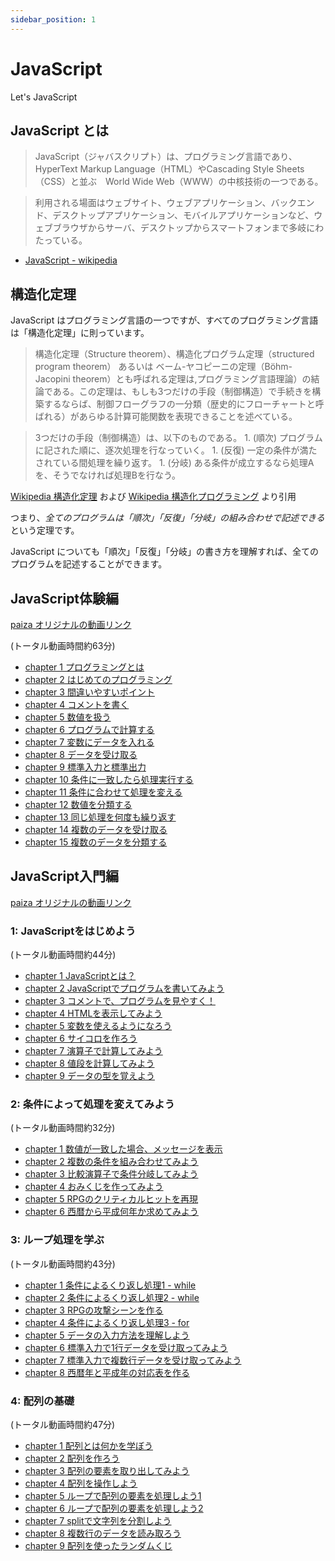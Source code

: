 ```yaml
---
sidebar_position: 1
---
```


# JavaScript

Let's JavaScript

## JavaScript とは

> JavaScript（ジャバスクリプト）は、プログラミング言語であり、HyperText Markup Language（HTML）やCascading Style Sheets（CSS）と並ぶ　World Wide Web（WWW）の中核技術の一つである。

> 利用される場面はウェブサイト、ウェブアプリケーション、バックエンド、デスクトップアプリケーション、モバイルアプリケーションなど、ウェブブラウザからサーバ、デスクトップからスマートフォンまで多岐にわたっている。

- [JavaScript - wikipedia](https://ja.wikipedia.org/wiki/JavaScript)

## 構造化定理

JavaScript はプログラミング言語の一つですが、すべてのプログラミング言語は「構造化定理」に則っています。

> 構造化定理（Structure theorem）、構造化プログラム定理（structured program theorem） あるいは ベーム-ヤコピーニの定理（Böhm-Jacopini theorem）とも呼ばれる定理は,プログラミング言語理論）の結論である。この定理は、もしも3つだけの手段（制御構造）で手続きを構築するならば、制御フローグラフの一分類（歴史的にフローチャートと呼ばれる）があらゆる計算可能関数を表現できることを述べている。

> 3つだけの手段（制御構造）は、以下のものである。 1. (順次) プログラムに記された順に、逐次処理を行なっていく。 1. (反復) 一定の条件が満たされている間処理を繰り返す。 1. (分岐) ある条件が成立するなら処理Aを、そうでなければ処理Bを行なう。

[Wikipedia 構造化定理](https://ja.wikipedia.org/wiki/%E6%A7%8B%E9%80%A0%E5%8C%96%E5%AE%9A%E7%90%86) および [Wikipedia 構造化プログラミング](https://ja.wikipedia.org/wiki/%E6%A7%8B%E9%80%A0%E5%8C%96%E3%83%97%E3%83%AD%E3%82%B0%E3%83%A9%E3%83%9F%E3%83%B3%E3%82%B0) より引用

つまり、*全てのプログラムは「順次」「反復」「分岐」の組み合わせで記述できる* という定理です。

JavaScript についても「順次」「反復」「分岐」の書き方を理解すれば、全てのプログラムを記述することができます。

## JavaScript体験編

[paiza オリジナルの動画リンク](https://paiza.jp/works/javascript/trial)

(トータル動画時間約63分)

- [chapter 1 プログラミングとは](http://172.16.7.40/share/新入社員研修/%E6%95%99%E6%9D%90/paiza/JavaScript/JavaScript%E4%BD%93%E9%A8%93%E7%B7%A8/01/JavaScript%E4%BD%93%E9%A8%93%E7%B7%A81-01%E3%83%97%E3%83%AD%E3%82%B0%E3%83%A9%E3%83%9F%E3%83%B3%E3%82%B0%E3%81%A8%E3%81%AF_%E3%83%97%E3%83%AD%E3%82%B0%E3%83%A9%E3%83%9F%E3%83%B3%E3%82%B0%E5%AD%A6%E7%BF%92%E3%82%B5%E3%82%A4%E3%83%88%E3%80%90paiza%E3%83%A9%E3%83%BC%E3%83%8B%E3%83%B3%E3%82%B0%E3%80%91.mp4)
- [chapter 2 はじめてのプログラミング](http://172.16.7.40/share/新入社員研修/%E6%95%99%E6%9D%90/paiza/JavaScript/JavaScript%E4%BD%93%E9%A8%93%E7%B7%A8/01/JavaScript%E4%BD%93%E9%A8%93%E7%B7%A81-02%E3%81%AF%E3%81%98%E3%82%81%E3%81%A6%E3%81%AE%E3%83%97%E3%83%AD%E3%82%B0%E3%83%A9%E3%83%9F%E3%83%B3%E3%82%B0_%E3%83%97%E3%83%AD%E3%82%B0%E3%83%A9%E3%83%9F%E3%83%B3%E3%82%B0%E5%AD%A6%E7%BF%92%E3%82%B5%E3%82%A4%E3%83%88%E3%80%90paiza%E3%83%A9%E3%83%BC%E3%83%8B%E3%83%B3%E3%82%B0%E3%80%91.mp4)
- [chapter 3 間違いやすいポイント](http://172.16.7.40/share/新入社員研修/%E6%95%99%E6%9D%90/paiza/JavaScript/JavaScript%E4%BD%93%E9%A8%93%E7%B7%A8/01/JavaScript%E4%BD%93%E9%A8%93%E7%B7%A81-03%E9%96%93%E9%81%95%E3%81%84%E3%82%84%E3%81%99%E3%81%84%E3%83%9D%E3%82%A4%E3%83%B3%E3%83%88_%E3%83%97%E3%83%AD%E3%82%B0%E3%83%A9%E3%83%9F%E3%83%B3%E3%82%B0%E5%AD%A6%E7%BF%92%E3%82%B5%E3%82%A4%E3%83%88%E3%80%90paiza%E3%83%A9%E3%83%BC%E3%83%8B%E3%83%B3%E3%82%B0%E3%80%91.mp4)
- [chapter 4 コメントを書く](http://172.16.7.40/share/新入社員研修/%E6%95%99%E6%9D%90/paiza/JavaScript/JavaScript%E4%BD%93%E9%A8%93%E7%B7%A8/01/JavaScript%E4%BD%93%E9%A8%93%E7%B7%A81-04%E3%82%B3%E3%83%A1%E3%83%B3%E3%83%88%E3%82%92%E6%9B%B8%E3%81%8F_%E3%83%97%E3%83%AD%E3%82%B0%E3%83%A9%E3%83%9F%E3%83%B3%E3%82%B0%E5%AD%A6%E7%BF%92%E3%82%B5%E3%82%A4%E3%83%88%E3%80%90paiza%E3%83%A9%E3%83%BC%E3%83%8B%E3%83%B3%E3%82%B0%E3%80%91.mp4)
- [chapter 5 数値を扱う](http://172.16.7.40/share/新入社員研修/%E6%95%99%E6%9D%90/paiza/JavaScript/JavaScript%E4%BD%93%E9%A8%93%E7%B7%A8/01/JavaScript%E4%BD%93%E9%A8%93%E7%B7%A81-05%E6%95%B0%E5%80%A4%E3%82%92%E6%89%B1%E3%81%86_%E3%83%97%E3%83%AD%E3%82%B0%E3%83%A9%E3%83%9F%E3%83%B3%E3%82%B0%E5%AD%A6%E7%BF%92%E3%82%B5%E3%82%A4%E3%83%88%E3%80%90paiza%E3%83%A9%E3%83%BC%E3%83%8B%E3%83%B3%E3%82%B0%E3%80%91.mp4)
- [chapter 6 プログラムで計算する](http://172.16.7.40/share/新入社員研修/%E6%95%99%E6%9D%90/paiza/JavaScript/JavaScript%E4%BD%93%E9%A8%93%E7%B7%A8/01/JavaScript%E4%BD%93%E9%A8%93%E7%B7%A81-06%E3%83%97%E3%83%AD%E3%82%B0%E3%83%A9%E3%83%A0%E3%81%A7%E8%A8%88%E7%AE%97%E3%81%99%E3%82%8B_%E3%83%97%E3%83%AD%E3%82%B0%E3%83%A9%E3%83%9F%E3%83%B3%E3%82%B0%E5%AD%A6%E7%BF%92%E3%82%B5%E3%82%A4%E3%83%88%E3%80%90paiza%E3%83%A9%E3%83%BC%E3%83%8B%E3%83%B3%E3%82%B0%E3%80%91.mp4)
- [chapter 7 変数にデータを入れる](http://172.16.7.40/share/新入社員研修/%E6%95%99%E6%9D%90/paiza/JavaScript/JavaScript%E4%BD%93%E9%A8%93%E7%B7%A8/01/JavaScript%E4%BD%93%E9%A8%93%E7%B7%A81-07%E5%A4%89%E6%95%B0%E3%81%AB%E3%83%87%E3%83%BC%E3%82%BF%E3%82%92%E5%85%A5%E3%82%8C%E3%82%8B_%E3%83%97%E3%83%AD%E3%82%B0%E3%83%A9%E3%83%9F%E3%83%B3%E3%82%B0%E5%AD%A6%E7%BF%92%E3%82%B5%E3%82%A4%E3%83%88%E3%80%90paiza%E3%83%A9%E3%83%BC%E3%83%8B%E3%83%B3%E3%82%B0%E3%80%91.mp4)
- [chapter 8 データを受け取る](http://172.16.7.40/share/新入社員研修/%E6%95%99%E6%9D%90/paiza/JavaScript/JavaScript%E4%BD%93%E9%A8%93%E7%B7%A8/01/JavaScript%E4%BD%93%E9%A8%93%E7%B7%A81-08%E3%83%87%E3%83%BC%E3%82%BF%E3%82%92%E5%8F%97%E3%81%91%E5%8F%96%E3%82%8B_%E3%83%97%E3%83%AD%E3%82%B0%E3%83%A9%E3%83%9F%E3%83%B3%E3%82%B0%E5%AD%A6%E7%BF%92%E3%82%B5%E3%82%A4%E3%83%88%E3%80%90paiza%E3%83%A9%E3%83%BC%E3%83%8B%E3%83%B3%E3%82%B0%E3%80%91.mp4)
- [chapter 9 標準入力と標準出力](http://172.16.7.40/share/新入社員研修/%E6%95%99%E6%9D%90/paiza/JavaScript/JavaScript%E4%BD%93%E9%A8%93%E7%B7%A8/01/JavaScript%E4%BD%93%E9%A8%93%E7%B7%A81-09%E6%A8%99%E6%BA%96%E5%85%A5%E5%8A%9B%E3%81%A8%E6%A8%99%E6%BA%96%E5%87%BA%E5%8A%9B_%E3%83%97%E3%83%AD%E3%82%B0%E3%83%A9%E3%83%9F%E3%83%B3%E3%82%B0%E5%AD%A6%E7%BF%92%E3%82%B5%E3%82%A4%E3%83%88%E3%80%90paiza%E3%83%A9%E3%83%BC%E3%83%8B%E3%83%B3%E3%82%B0%E3%80%91.mp4)
- [chapter 10 条件に一致したら処理実行する](http://172.16.7.40/share/新入社員研修/%E6%95%99%E6%9D%90/paiza/JavaScript/JavaScript%E4%BD%93%E9%A8%93%E7%B7%A8/01/JavaScript%E4%BD%93%E9%A8%93%E7%B7%A81-10%E6%9D%A1%E4%BB%B6%E3%81%AB%E4%B8%80%E8%87%B4%E3%81%97%E3%81%9F%E3%82%89%E5%87%A6%E7%90%86%E3%82%92%E5%AE%9F%E8%A1%8C%E3%81%99%E3%82%8B_%E3%83%97%E3%83%AD%E3%82%B0%E3%83%A9%E3%83%9F%E3%83%B3%E3%82%B0%E5%AD%A6%E7%BF%92%E3%82%B5%E3%82%A4%E3%83%88%E3%80%90paiza%E3%83%A9%E3%83%BC%E3%83%8B%E3%83%B3%E3%82%B0%E3%80%91.mp4)
- [chapter 11 条件に合わせて処理を変える](http://172.16.7.40/share/新入社員研修/%E6%95%99%E6%9D%90/paiza/JavaScript/JavaScript%E4%BD%93%E9%A8%93%E7%B7%A8/01/JavaScript%E4%BD%93%E9%A8%93%E7%B7%A81-11%E6%9D%A1%E4%BB%B6%E3%81%AB%E5%90%88%E3%82%8F%E3%81%9B%E3%81%A6%E5%87%A6%E7%90%86%E3%82%92%E5%A4%89%E3%81%88%E3%82%8B_%E3%83%97%E3%83%AD%E3%82%B0%E3%83%A9%E3%83%9F%E3%83%B3%E3%82%B0%E5%AD%A6%E7%BF%92%E3%82%B5%E3%82%A4%E3%83%88%E3%80%90paiza%E3%83%A9%E3%83%BC%E3%83%8B%E3%83%B3%E3%82%B0%E3%80%91.mp4)
- [chapter 12 数値を分類する](http://172.16.7.40/share/新入社員研修/%E6%95%99%E6%9D%90/paiza/JavaScript/JavaScript%E4%BD%93%E9%A8%93%E7%B7%A8/01/JavaScript%E4%BD%93%E9%A8%93%E7%B7%A81-12%E6%95%B0%E5%80%A4%E3%82%92%E5%88%86%E9%A1%9E%E3%81%99%E3%82%8B_%E3%83%97%E3%83%AD%E3%82%B0%E3%83%A9%E3%83%9F%E3%83%B3%E3%82%B0%E5%AD%A6%E7%BF%92%E3%82%B5%E3%82%A4%E3%83%88%E3%80%90paiza%E3%83%A9%E3%83%BC%E3%83%8B%E3%83%B3%E3%82%B0%E3%80%91.mp4)
- [chapter 13 同じ処理を何度も繰り返す](http://172.16.7.40/share/新入社員研修/%E6%95%99%E6%9D%90/paiza/JavaScript/JavaScript%E4%BD%93%E9%A8%93%E7%B7%A8/01/JavaScript%E4%BD%93%E9%A8%93%E7%B7%A81-13%E5%90%8C%E3%81%98%E5%87%A6%E7%90%86%E3%82%92%E4%BD%95%E5%BA%A6%E3%82%82%E7%B9%B0%E3%82%8A%E8%BF%94%E3%81%99_%E3%83%97%E3%83%AD%E3%82%B0%E3%83%A9%E3%83%9F%E3%83%B3%E3%82%B0%E5%AD%A6%E7%BF%92%E3%82%B5%E3%82%A4%E3%83%88%E3%80%90paiza%E3%83%A9%E3%83%BC%E3%83%8B%E3%83%B3%E3%82%B0%E3%80%91.mp4)
- [chapter 14 複数のデータを受け取る](http://172.16.7.40/share/新入社員研修/%E6%95%99%E6%9D%90/paiza/JavaScript/JavaScript%E4%BD%93%E9%A8%93%E7%B7%A8/01/JavaScript%E4%BD%93%E9%A8%93%E7%B7%A81-14%E8%A4%87%E6%95%B0%E3%81%AE%E3%83%87%E3%83%BC%E3%82%BF%E3%82%92%E5%8F%97%E3%81%91%E5%8F%96%E3%82%8B_%E3%83%97%E3%83%AD%E3%82%B0%E3%83%A9%E3%83%9F%E3%83%B3%E3%82%B0%E5%AD%A6%E7%BF%92%E3%82%B5%E3%82%A4%E3%83%88%E3%80%90paiza%E3%83%A9%E3%83%BC%E3%83%8B%E3%83%B3%E3%82%B0%E3%80%91.mp4)
- [chapter 15 複数のデータを分類する](http://172.16.7.40/share/新入社員研修/%E6%95%99%E6%9D%90/paiza/JavaScript/JavaScript%E4%BD%93%E9%A8%93%E7%B7%A8/01/JavaScript%E4%BD%93%E9%A8%93%E7%B7%A81-15%E8%A4%87%E6%95%B0%E3%81%AE%E3%83%87%E3%83%BC%E3%82%BF%E3%82%92%E5%88%86%E9%A1%9E%E3%81%99%E3%82%8B_%E3%83%97%E3%83%AD%E3%82%B0%E3%83%A9%E3%83%9F%E3%83%B3%E3%82%B0%E5%AD%A6%E7%BF%92%E3%82%B5%E3%82%A4%E3%83%88%E3%80%90paiza%E3%83%A9%E3%83%BC%E3%83%8B%E3%83%B3%E3%82%B0%E3%80%91.mp4)

## JavaScript入門編

[paiza オリジナルの動画リンク](https://paiza.jp/works/js/primer)

### 1: JavaScriptをはじめよう

(トータル動画時間約44分)

- [chapter 1 JavaScriptとは？](http://172.16.7.40/share/新入社員研修/%E6%95%99%E6%9D%90/paiza/JavaScript/JavaScript%E5%85%A5%E9%96%80/01/JavaScript%E5%85%A5%E9%96%80%E7%B7%A81-01JavaScript%E3%81%A8%E3%81%AF%EF%BC%9F_%E3%83%97%E3%83%AD%E3%82%B0%E3%83%A9%E3%83%9F%E3%83%B3%E3%82%B0%E5%AD%A6%E7%BF%92%E3%82%B5%E3%82%A4%E3%83%88%E3%80%90paiza%E3%83%A9%E3%83%BC%E3%83%8B%E3%83%B3%E3%82%B0%E3%80%91.mp4)
- [chapter 2 JavaScriptでプログラムを書いてみよう](http://172.16.7.40/share/新入社員研修/%E6%95%99%E6%9D%90/paiza/JavaScript/JavaScript%E5%85%A5%E9%96%80/01/JavaScript%E5%85%A5%E9%96%80%E7%B7%A81-02JavaScript%E3%81%A7%E3%83%97%E3%83%AD%E3%82%B0%E3%83%A9%E3%83%A0%E3%82%92%E6%9B%B8%E3%81%84%E3%81%A6%E3%81%BF%E3%82%88%E3%81%86_%E3%83%97%E3%83%AD%E3%82%B0%E3%83%A9%E3%83%9F%E3%83%B3%E3%82%B0%E5%AD%A6%E7%BF%92%E3%82%B5%E3%82%A4%E3%83%88%E3%80%90paiza%E3%83%A9%E3%83%BC%E3%83%8B%E3%83%B3%E3%82%B0%E3%80%91.mp4)
- [chapter 3 コメントで、プログラムを見やすく！](http://172.16.7.40/share/新入社員研修/%E6%95%99%E6%9D%90/paiza/JavaScript/JavaScript%E5%85%A5%E9%96%80/01/JavaScript%E5%85%A5%E9%96%80%E7%B7%A81-03%E3%82%B3%E3%83%A1%E3%83%B3%E3%83%88%E3%81%A7%E3%80%81%E3%83%97%E3%83%AD%E3%82%B0%E3%83%A9%E3%83%A0%E3%82%92%E8%A6%8B%E3%82%84%E3%81%99%E3%81%8F%EF%BC%81_%E3%83%97%E3%83%AD%E3%82%B0%E3%83%A9%E3%83%9F%E3%83%B3%E3%82%B0%E5%AD%A6%E7%BF%92%E3%82%B5%E3%82%A4%E3%83%88%E3%80%90paiza%E3%83%A9%E3%83%BC%E3%83%8B%E3%83%B3%E3%82%B0%E3%80%91.mp4)
- [chapter 4 HTMLを表示してみよう](http://172.16.7.40/share/新入社員研修/%E6%95%99%E6%9D%90/paiza/JavaScript/JavaScript%E5%85%A5%E9%96%80/01/JavaScript%E5%85%A5%E9%96%80%E7%B7%A81-04HTML%E3%82%92%E8%A1%A8%E7%A4%BA%E3%81%97%E3%81%A6%E3%81%BF%E3%82%88%E3%81%86_%E3%83%97%E3%83%AD%E3%82%B0%E3%83%A9%E3%83%9F%E3%83%B3%E3%82%B0%E5%AD%A6%E7%BF%92%E3%82%B5%E3%82%A4%E3%83%88%E3%80%90paiza%E3%83%A9%E3%83%BC%E3%83%8B%E3%83%B3%E3%82%B0%E3%80%91.mp4)
- [chapter 5 変数を使えるようになろう](http://172.16.7.40/share/新入社員研修/%E6%95%99%E6%9D%90/paiza/JavaScript/JavaScript%E5%85%A5%E9%96%80/01/JavaScript%E5%85%A5%E9%96%80%E7%B7%A81-05%E5%A4%89%E6%95%B0%E3%82%92%E4%BD%BF%E3%81%88%E3%82%8B%E3%82%88%E3%81%86%E3%81%AB%E3%81%AA%E3%82%8D%E3%81%86_%E3%83%97%E3%83%AD%E3%82%B0%E3%83%A9%E3%83%9F%E3%83%B3%E3%82%B0%E5%AD%A6%E7%BF%92%E3%82%B5%E3%82%A4%E3%83%88%E3%80%90paiza%E3%83%A9%E3%83%BC%E3%83%8B%E3%83%B3%E3%82%B0%E3%80%91.mp4)
- [chapter 6 サイコロを作ろう](http://172.16.7.40/share/新入社員研修/%E6%95%99%E6%9D%90/paiza/JavaScript/JavaScript%E5%85%A5%E9%96%80/01/JavaScript%E5%85%A5%E9%96%80%E7%B7%A81-06%E3%82%B5%E3%82%A4%E3%82%B3%E3%83%AD%E3%82%92%E4%BD%9C%E3%82%8D%E3%81%86_%E3%83%97%E3%83%AD%E3%82%B0%E3%83%A9%E3%83%9F%E3%83%B3%E3%82%B0%E5%AD%A6%E7%BF%92%E3%82%B5%E3%82%A4%E3%83%88%E3%80%90paiza%E3%83%A9%E3%83%BC%E3%83%8B%E3%83%B3%E3%82%B0%E3%80%91.mp4)
- [chapter 7 演算子で計算してみよう](http://172.16.7.40/share/新入社員研修/%E6%95%99%E6%9D%90/paiza/JavaScript/JavaScript%E5%85%A5%E9%96%80/01/JavaScript%E5%85%A5%E9%96%80%E7%B7%A81-07%E6%BC%94%E7%AE%97%E5%AD%90%E3%81%A7%E8%A8%88%E7%AE%97%E3%81%97%E3%81%A6%E3%81%BF%E3%82%88%E3%81%86_%E3%83%97%E3%83%AD%E3%82%B0%E3%83%A9%E3%83%9F%E3%83%B3%E3%82%B0%E5%AD%A6%E7%BF%92%E3%82%B5%E3%82%A4%E3%83%88%E3%80%90paiza%E3%83%A9%E3%83%BC%E3%83%8B%E3%83%B3%E3%82%B0%E3%80%91.mp4)
- [chapter 8 値段を計算してみよう](http://172.16.7.40/share/新入社員研修/%E6%95%99%E6%9D%90/paiza/JavaScript/JavaScript%E5%85%A5%E9%96%80/01/JavaScript%E5%85%A5%E9%96%80%E7%B7%A81-08%E5%80%A4%E6%AE%B5%E3%82%92%E8%A8%88%E7%AE%97%E3%81%97%E3%81%A6%E3%81%BF%E3%82%88%E3%81%86_%E3%83%97%E3%83%AD%E3%82%B0%E3%83%A9%E3%83%9F%E3%83%B3%E3%82%B0%E5%AD%A6%E7%BF%92%E3%82%B5%E3%82%A4%E3%83%88%E3%80%90paiza%E3%83%A9%E3%83%BC%E3%83%8B%E3%83%B3%E3%82%B0%E3%80%91.mp4)
- [chapter 9 データの型を覚えよう](http://172.16.7.40/share/新入社員研修/%E6%95%99%E6%9D%90/paiza/JavaScript/JavaScript%E5%85%A5%E9%96%80/01/JavaScript%E5%85%A5%E9%96%80%E7%B7%A81-09%E3%83%87%E3%83%BC%E3%82%BF%E3%81%AE%E5%9E%8B%E3%82%92%E8%A6%9A%E3%81%88%E3%82%88%E3%81%86_%E3%83%97%E3%83%AD%E3%82%B0%E3%83%A9%E3%83%9F%E3%83%B3%E3%82%B0%E5%AD%A6%E7%BF%92%E3%82%B5%E3%82%A4%E3%83%88%E3%80%90paiza%E3%83%A9%E3%83%BC%E3%83%8B%E3%83%B3%E3%82%B0%E3%80%91.mp4)

### 2: 条件によって処理を変えてみよう

(トータル動画時間約32分)

- [chapter 1 数値が一致した場合、メッセージを表示](http://172.16.7.40/share/新入社員研修/%E6%95%99%E6%9D%90/paiza/JavaScript/JavaScript%E5%85%A5%E9%96%80/02/JavaScript%E5%85%A5%E9%96%80%E7%B7%A82-01%E6%95%B0%E5%80%A4%E3%81%8C%E4%B8%80%E8%87%B4%E3%81%97%E3%81%9F%E5%A0%B4%E5%90%88%E3%80%81%E3%83%A1%E3%83%83%E3%82%BB%E3%83%BC%E3%82%B8%E3%82%92%E8%A1%A8%E7%A4%BA_%E3%83%97%E3%83%AD%E3%82%B0%E3%83%A9%E3%83%9F%E3%83%B3%E3%82%B0%E5%AD%A6%E7%BF%92%E3%82%B5%E3%82%A4%E3%83%88%E3%80%90paiza%E3%83%A9%E3%83%BC%E3%83%8B%E3%83%B3%E3%82%B0%E3%80%91.mp4)
- [chapter 2 複数の条件を組み合わせてみよう](http://172.16.7.40/share/新入社員研修/%E6%95%99%E6%9D%90/paiza/JavaScript/JavaScript%E5%85%A5%E9%96%80/02/JavaScript%E5%85%A5%E9%96%80%E7%B7%A82-02%E8%A4%87%E6%95%B0%E3%81%AE%E6%9D%A1%E4%BB%B6%E3%82%92%E7%B5%84%E3%81%BF%E5%90%88%E3%82%8F%E3%81%9B%E3%81%A6%E3%81%BF%E3%82%88%E3%81%86_%E3%83%97%E3%83%AD%E3%82%B0%E3%83%A9%E3%83%9F%E3%83%B3%E3%82%B0%E5%AD%A6%E7%BF%92%E3%82%B5%E3%82%A4%E3%83%88%E3%80%90paiza%E3%83%A9%E3%83%BC%E3%83%8B%E3%83%B3%E3%82%B0%E3%80%91.mp4)
- [chapter 3 比較演算子で条件分岐してみよう](http://172.16.7.40/share/新入社員研修/%E6%95%99%E6%9D%90/paiza/JavaScript/JavaScript%E5%85%A5%E9%96%80/02/JavaScript%E5%85%A5%E9%96%80%E7%B7%A82-03%E6%AF%94%E8%BC%83%E6%BC%94%E7%AE%97%E5%AD%90%E3%81%A7%E6%9D%A1%E4%BB%B6%E5%88%86%E5%B2%90%E3%81%97%E3%81%A6%E3%81%BF%E3%82%88%E3%81%86_%E3%83%97%E3%83%AD%E3%82%B0%E3%83%A9%E3%83%9F%E3%83%B3%E3%82%B0%E5%AD%A6%E7%BF%92%E3%82%B5%E3%82%A4%E3%83%88%E3%80%90paiza%E3%83%A9%E3%83%BC%E3%83%8B%E3%83%B3%E3%82%B0%E3%80%91.mp4)
- [chapter 4 おみくじを作ってみよう](http://172.16.7.40/share/新入社員研修/%E6%95%99%E6%9D%90/paiza/JavaScript/JavaScript%E5%85%A5%E9%96%80/02/JavaScript%E5%85%A5%E9%96%80%E7%B7%A82-04%E3%81%8A%E3%81%BF%E3%81%8F%E3%81%98%E3%82%92%E4%BD%9C%E3%81%A3%E3%81%A6%E3%81%BF%E3%82%88%E3%81%86_%E3%83%97%E3%83%AD%E3%82%B0%E3%83%A9%E3%83%9F%E3%83%B3%E3%82%B0%E5%AD%A6%E7%BF%92%E3%82%B5%E3%82%A4%E3%83%88%E3%80%90paiza%E3%83%A9%E3%83%BC%E3%83%8B%E3%83%B3%E3%82%B0%E3%80%91.mp4)
- [chapter 5 RPGのクリティカルヒットを再現](http://172.16.7.40/share/新入社員研修/%E6%95%99%E6%9D%90/paiza/JavaScript/JavaScript%E5%85%A5%E9%96%80/02/JavaScript%E5%85%A5%E9%96%80%E7%B7%A82-05RPG%E3%81%AE%E3%82%AF%E3%83%AA%E3%83%86%E3%82%A3%E3%82%AB%E3%83%AB%E3%83%92%E3%83%83%E3%83%88%E3%82%92%E5%86%8D%E7%8F%BE_%E3%83%97%E3%83%AD%E3%82%B0%E3%83%A9%E3%83%9F%E3%83%B3%E3%82%B0%E5%AD%A6%E7%BF%92%E3%82%B5%E3%82%A4%E3%83%88%E3%80%90paiza%E3%83%A9%E3%83%BC%E3%83%8B%E3%83%B3%E3%82%B0%E3%80%91.mp4)
- [chapter 6 西暦から平成何年か求めてみよう](http://172.16.7.40/share/新入社員研修/%E6%95%99%E6%9D%90/paiza/JavaScript/JavaScript%E5%85%A5%E9%96%80/02/JavaScript%E5%85%A5%E9%96%80%E7%B7%A82-06%E8%A5%BF%E6%9A%A6%E3%81%8B%E3%82%89%E5%B9%B3%E6%88%90%E4%BD%95%E5%B9%B4%E3%81%8B%E6%B1%82%E3%82%81%E3%81%A6%E3%81%BF%E3%82%88%E3%81%86_%E3%83%97%E3%83%AD%E3%82%B0%E3%83%A9%E3%83%9F%E3%83%B3%E3%82%B0%E5%AD%A6%E7%BF%92%E3%82%B5%E3%82%A4%E3%83%88%E3%80%90paiza%E3%83%A9%E3%83%BC%E3%83%8B%E3%83%B3%E3%82%B0%E3%80%91.mp4)

### 3: ループ処理を学ぶ

(トータル動画時間約43分)

- [chapter 1 条件によるくり返し処理1 - while](http://172.16.7.40/share/新入社員研修/%E6%95%99%E6%9D%90/paiza/JavaScript/JavaScript%E5%85%A5%E9%96%80/03/JavaScript%E5%85%A5%E9%96%80%E7%B7%A83-01%E6%9D%A1%E4%BB%B6%E3%81%AB%E3%82%88%E3%82%8B%E3%81%8F%E3%82%8A%E8%BF%94%E3%81%97%E5%87%A6%E7%90%861-while_%E3%83%97%E3%83%AD%E3%82%B0%E3%83%A9%E3%83%9F%E3%83%B3%E3%82%B0%E5%AD%A6%E7%BF%92%E3%82%B5%E3%82%A4%E3%83%88%E3%80%90paiza%E3%83%A9%E3%83%BC%E3%83%8B%E3%83%B3%E3%82%B0%E3%80%91.mp4)
- [chapter 2 条件によるくり返し処理2 - while](http://172.16.7.40/share/新入社員研修/%E6%95%99%E6%9D%90/paiza/JavaScript/JavaScript%E5%85%A5%E9%96%80/03/JavaScript%E5%85%A5%E9%96%80%E7%B7%A83-02%E6%9D%A1%E4%BB%B6%E3%81%AB%E3%82%88%E3%82%8B%E3%81%8F%E3%82%8A%E8%BF%94%E3%81%97%E5%87%A6%E7%90%862-while_%E3%83%97%E3%83%AD%E3%82%B0%E3%83%A9%E3%83%9F%E3%83%B3%E3%82%B0%E5%AD%A6%E7%BF%92%E3%82%B5%E3%82%A4%E3%83%88%E3%80%90paiza%E3%83%A9%E3%83%BC%E3%83%8B%E3%83%B3%E3%82%B0%E3%80%91.mp4)
- [chapter 3 RPGの攻撃シーンを作る](http://172.16.7.40/share/新入社員研修/%E6%95%99%E6%9D%90/paiza/JavaScript/JavaScript%E5%85%A5%E9%96%80/03/JavaScript%E5%85%A5%E9%96%80%E7%B7%A83-03RPG%E3%81%AE%E6%94%BB%E6%92%83%E3%82%B7%E3%83%BC%E3%83%B3%E3%82%92%E4%BD%9C%E3%82%8B_%E3%83%97%E3%83%AD%E3%82%B0%E3%83%A9%E3%83%9F%E3%83%B3%E3%82%B0%E5%AD%A6%E7%BF%92%E3%82%B5%E3%82%A4%E3%83%88%E3%80%90paiza%E3%83%A9%E3%83%BC%E3%83%8B%E3%83%B3%E3%82%B0%E3%80%91.mp4)
- [chapter 4 条件によるくり返し処理3 - for](http://172.16.7.40/share/新入社員研修/%E6%95%99%E6%9D%90/paiza/JavaScript/JavaScript%E5%85%A5%E9%96%80/03/JavaScript%E5%85%A5%E9%96%80%E7%B7%A83-04%E6%9D%A1%E4%BB%B6%E3%81%AB%E3%82%88%E3%82%8B%E3%81%8F%E3%82%8A%E8%BF%94%E3%81%97%E5%87%A6%E7%90%863-for_%E3%83%97%E3%83%AD%E3%82%B0%E3%83%A9%E3%83%9F%E3%83%B3%E3%82%B0%E5%AD%A6%E7%BF%92%E3%82%B5%E3%82%A4%E3%83%88%E3%80%90paiza%E3%83%A9%E3%83%BC%E3%83%8B%E3%83%B3%E3%82%B0%E3%80%91.mp4)
- [chapter 5 データの入力方法を理解しよう](http://172.16.7.40/share/新入社員研修/%E6%95%99%E6%9D%90/paiza/JavaScript/JavaScript%E5%85%A5%E9%96%80/03/JavaScript%E5%85%A5%E9%96%80%E7%B7%A83-05%E3%83%87%E3%83%BC%E3%82%BF%E3%81%AE%E5%85%A5%E5%8A%9B%E6%96%B9%E6%B3%95%E3%82%92%E7%90%86%E8%A7%A3%E3%81%97%E3%82%88%E3%81%86_%E3%83%97%E3%83%AD%E3%82%B0%E3%83%A9%E3%83%9F%E3%83%B3%E3%82%B0%E5%AD%A6%E7%BF%92%E3%82%B5%E3%82%A4%E3%83%88%E3%80%90paiza%E3%83%A9%E3%83%BC%E3%83%8B%E3%83%B3%E3%82%B0%E3%80%91.mp4)
- [chapter 6 標準入力で1行データを受け取ってみよう](http://172.16.7.40/share/新入社員研修/%E6%95%99%E6%9D%90/paiza/JavaScript/JavaScript%E5%85%A5%E9%96%80/03/JavaScript%E5%85%A5%E9%96%80%E7%B7%A83-06%E6%A8%99%E6%BA%96%E5%85%A5%E5%8A%9B%E3%81%A71%E8%A1%8C%E3%83%87%E3%83%BC%E3%82%BF%E3%82%92%E5%8F%97%E3%81%91%E5%8F%96%E3%81%A3%E3%81%A6%E3%81%BF%E3%82%88%E3%81%86_%E3%83%97%E3%83%AD%E3%82%B0%E3%83%A9%E3%83%9F%E3%83%B3%E3%82%B0%E5%AD%A6%E7%BF%92%E3%82%B5%E3%82%A4%E3%83%88%E3%80%90paiza%E3%83%A9%E3%83%BC%E3%83%8B%E3%83%B3%E3%82%B0%E3%80%91.mp4)
- [chapter 7 標準入力で複数行データを受け取ってみよう](http://172.16.7.40/share/新入社員研修/%E6%95%99%E6%9D%90/paiza/JavaScript/JavaScript%E5%85%A5%E9%96%80/03/JavaScript%E5%85%A5%E9%96%80%E7%B7%A83-07%E6%A8%99%E6%BA%96%E5%85%A5%E5%8A%9B%E3%81%A7%E8%A4%87%E6%95%B0%E8%A1%8C%E3%83%87%E3%83%BC%E3%82%BF%E3%82%92%E5%8F%97%E3%81%91%E5%8F%96%E3%81%A3%E3%81%A6%E3%81%BF%E3%82%88%E3%81%86_%E3%83%97%E3%83%AD%E3%82%B0%E3%83%A9%E3%83%9F%E3%83%B3%E3%82%B0%E5%AD%A6%E7%BF%92%E3%82%B5%E3%82%A4%E3%83%88%E3%80%90paiza%E3%83%A9%E3%83%BC%E3%83%8B%E3%83%B3%E3%82%B0%E3%80%91.mp4)
- [chapter 8 西暦年と平成年の対応表を作る](http://172.16.7.40/share/新入社員研修/%E6%95%99%E6%9D%90/paiza/JavaScript/JavaScript%E5%85%A5%E9%96%80/03/JavaScript%E5%85%A5%E9%96%80%E7%B7%A83-08%E8%A5%BF%E6%9A%A6%E5%B9%B4%E3%81%A8%E5%B9%B3%E6%88%90%E5%B9%B4%E3%81%AE%E5%AF%BE%E5%BF%9C%E8%A1%A8%E3%82%92%E4%BD%9C%E3%82%8B_%E3%83%97%E3%83%AD%E3%82%B0%E3%83%A9%E3%83%9F%E3%83%B3%E3%82%B0%E5%AD%A6%E7%BF%92%E3%82%B5%E3%82%A4%E3%83%88%E3%80%90paiza%E3%83%A9%E3%83%BC%E3%83%8B%E3%83%B3%E3%82%B0%E3%80%91.mp4)

### 4: 配列の基礎

(トータル動画時間約47分)

- [chapter 1 配列とは何かを学ぼう](http://172.16.7.40/share/新入社員研修/%E6%95%99%E6%9D%90/paiza/JavaScript/JavaScript%E5%85%A5%E9%96%80/04/JavaScript%E5%85%A5%E9%96%80%E7%B7%A84-01%E9%85%8D%E5%88%97%E3%81%A8%E3%81%AF%E4%BD%95%E3%81%8B%E3%82%92%E5%AD%A6%E3%81%BC%E3%81%86_%E3%83%97%E3%83%AD%E3%82%B0%E3%83%A9%E3%83%9F%E3%83%B3%E3%82%B0%E5%AD%A6%E7%BF%92%E3%82%B5%E3%82%A4%E3%83%88%E3%80%90paiza%E3%83%A9%E3%83%BC%E3%83%8B%E3%83%B3%E3%82%B0%E3%80%91.mp4)
- [chapter 2 配列を作ろう](http://172.16.7.40/share/新入社員研修/%E6%95%99%E6%9D%90/paiza/JavaScript/JavaScript%E5%85%A5%E9%96%80/04/JavaScript%E5%85%A5%E9%96%80%E7%B7%A84-02%E9%85%8D%E5%88%97%E3%82%92%E4%BD%9C%E3%82%8D%E3%81%86_%E3%83%97%E3%83%AD%E3%82%B0%E3%83%A9%E3%83%9F%E3%83%B3%E3%82%B0%E5%AD%A6%E7%BF%92%E3%82%B5%E3%82%A4%E3%83%88%E3%80%90paiza%E3%83%A9%E3%83%BC%E3%83%8B%E3%83%B3%E3%82%B0%E3%80%91.mp4)
- [chapter 3 配列の要素を取り出してみよう](http://172.16.7.40/share/新入社員研修/%E6%95%99%E6%9D%90/paiza/JavaScript/JavaScript%E5%85%A5%E9%96%80/04/JavaScript%E5%85%A5%E9%96%80%E7%B7%A84-03%E9%85%8D%E5%88%97%E3%81%AE%E8%A6%81%E7%B4%A0%E3%82%92%E5%8F%96%E3%82%8A%E5%87%BA%E3%81%97%E3%81%A6%E3%81%BF%E3%82%88%E3%81%86_%E3%83%97%E3%83%AD%E3%82%B0%E3%83%A9%E3%83%9F%E3%83%B3%E3%82%B0%E5%AD%A6%E7%BF%92%E3%82%B5%E3%82%A4%E3%83%88%E3%80%90paiza%E3%83%A9%E3%83%BC%E3%83%8B%E3%83%B3%E3%82%B0%E3%80%91.mp4)
- [chapter 4 配列を操作しよう](http://172.16.7.40/share/新入社員研修/%E6%95%99%E6%9D%90/paiza/JavaScript/JavaScript%E5%85%A5%E9%96%80/04/JavaScript%E5%85%A5%E9%96%80%E7%B7%A84-04%E9%85%8D%E5%88%97%E3%82%92%E6%93%8D%E4%BD%9C%E3%81%97%E3%82%88%E3%81%86_%E3%83%97%E3%83%AD%E3%82%B0%E3%83%A9%E3%83%9F%E3%83%B3%E3%82%B0%E5%AD%A6%E7%BF%92%E3%82%B5%E3%82%A4%E3%83%88%E3%80%90paiza%E3%83%A9%E3%83%BC%E3%83%8B%E3%83%B3%E3%82%B0%E3%80%91.mp4)
- [chapter 5 ループで配列の要素を処理しよう1](http://172.16.7.40/share/新入社員研修/%E6%95%99%E6%9D%90/paiza/JavaScript/JavaScript%E5%85%A5%E9%96%80/04/JavaScript%E5%85%A5%E9%96%80%E7%B7%A84-05%E3%83%AB%E3%83%BC%E3%83%97%E3%81%A7%E9%85%8D%E5%88%97%E3%81%AE%E8%A6%81%E7%B4%A0%E3%82%92%E5%87%A6%E7%90%86%E3%81%97%E3%82%88%E3%81%861_%E3%83%97%E3%83%AD%E3%82%B0%E3%83%A9%E3%83%9F%E3%83%B3%E3%82%B0%E5%AD%A6%E7%BF%92%E3%82%B5%E3%82%A4%E3%83%88%E3%80%90paiza%E3%83%A9%E3%83%BC%E3%83%8B%E3%83%B3%E3%82%B0%E3%80%91.mp4)
- [chapter 6 ループで配列の要素を処理しよう2](http://172.16.7.40/share/新入社員研修/%E6%95%99%E6%9D%90/paiza/JavaScript/JavaScript%E5%85%A5%E9%96%80/04/JavaScript%E5%85%A5%E9%96%80%E7%B7%A84-06%E3%83%AB%E3%83%BC%E3%83%97%E3%81%A7%E9%85%8D%E5%88%97%E3%81%AE%E8%A6%81%E7%B4%A0%E3%82%92%E5%87%A6%E7%90%86%E3%81%97%E3%82%88%E3%81%862_%E3%83%97%E3%83%AD%E3%82%B0%E3%83%A9%E3%83%9F%E3%83%B3%E3%82%B0%E5%AD%A6%E7%BF%92%E3%82%B5%E3%82%A4%E3%83%88%E3%80%90paiza%E3%83%A9%E3%83%BC%E3%83%8B%E3%83%B3%E3%82%B0%E3%80%91.mp4)
- [chapter 7 splitで文字列を分割しよう](http://172.16.7.40/share/新入社員研修/%E6%95%99%E6%9D%90/paiza/JavaScript/JavaScript%E5%85%A5%E9%96%80/04/JavaScript%E5%85%A5%E9%96%80%E7%B7%A84-07split%E3%81%A7%E6%96%87%E5%AD%97%E5%88%97%E3%82%92%E5%88%86%E5%89%B2%E3%81%97%E3%82%88%E3%81%86_%E3%83%97%E3%83%AD%E3%82%B0%E3%83%A9%E3%83%9F%E3%83%B3%E3%82%B0%E5%AD%A6%E7%BF%92%E3%82%B5%E3%82%A4%E3%83%88%E3%80%90paiza%E3%83%A9%E3%83%BC%E3%83%8B%E3%83%B3%E3%82%B0%E3%80%91.mp4)
- [chapter 8 複数行のデータを読み取ろう](http://172.16.7.40/share/新入社員研修/%E6%95%99%E6%9D%90/paiza/JavaScript/JavaScript%E5%85%A5%E9%96%80/04/JavaScript%E5%85%A5%E9%96%80%E7%B7%A84-08%E8%A4%87%E6%95%B0%E8%A1%8C%E3%81%AE%E3%83%87%E3%83%BC%E3%82%BF%E3%82%92%E8%AA%AD%E3%81%BF%E5%8F%96%E3%82%8D%E3%81%86_%E3%83%97%E3%83%AD%E3%82%B0%E3%83%A9%E3%83%9F%E3%83%B3%E3%82%B0%E5%AD%A6%E7%BF%92%E3%82%B5%E3%82%A4%E3%83%88%E3%80%90paiza%E3%83%A9%E3%83%BC%E3%83%8B%E3%83%B3%E3%82%B0%E3%80%91.mp4)
- [chapter 9 配列を使ったランダムくじ](http://172.16.7.40/share/新入社員研修/%E6%95%99%E6%9D%90/paiza/JavaScript/JavaScript%E5%85%A5%E9%96%80/04/JavaScript%E5%85%A5%E9%96%80%E7%B7%A84-09%E9%85%8D%E5%88%97%E3%82%92%E4%BD%BF%E3%81%A3%E3%81%9F%E3%83%A9%E3%83%B3%E3%83%80%E3%83%A0%E3%81%8F%E3%81%98_%E3%83%97%E3%83%AD%E3%82%B0%E3%83%A9%E3%83%9F%E3%83%B3%E3%82%B0%E5%AD%A6%E7%BF%92%E3%82%B5%E3%82%A4%E3%83%88%E3%80%90paiza%E3%83%A9%E3%83%BC%E3%83%8B%E3%83%B3%E3%82%B0%E3%80%91.mp4)
